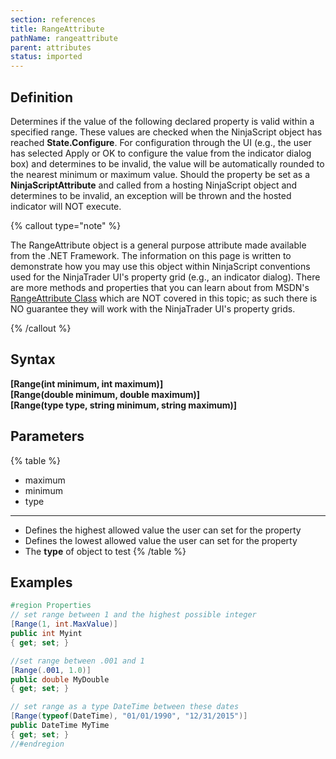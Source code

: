 ```yaml
---
section: references
title: RangeAttribute
pathName: rangeattribute
parent: attributes
status: imported
---
```


## Definition

Determines if the value of the following declared property is valid within a specified range. These values are checked when the NinjaScript object has reached **State.Configure**. For configuration through the UI (e.g., the user has selected Apply or OK to configure the value from the indicator dialog box) and determines to be invalid, the value will be automatically rounded to the nearest minimum or maximum value. Should the property be set as a **NinjaScriptAttribute** and called from a hosting NinjaScript object and determines to be invalid, an exception will be thrown and the hosted indicator will NOT execute.

{% callout type="note" %}

The RangeAttribute object is a general purpose attribute made available from the .NET Framework. The information on this page is written to demonstrate how you may use this object within NinjaScript conventions used for the NinjaTrader UI's property grid (e.g., an indicator dialog). There are more methods and properties that you can learn about from MSDN's [RangeAttribute Class](https://msdn.microsoft.com/en-us/library/system.componentmodel.dataannotations.rangeattribute(v=vs.110).aspx) which are NOT covered in this topic; as such there is NO guarantee they will work with the NinjaTrader UI's property grids.

{% /callout %}

## Syntax

**[Range(int minimum, int maximum)]**  
**[Range(double minimum, double maximum)]**  
**[Range(type type, string minimum, string maximum)]**

## Parameters

{% table %}

* maximum
* minimum
* type

---

* Defines the highest allowed value the user can set for the property
* Defines the lowest allowed value the user can set for the property
* The **type** of object to test
{% /table %}

## Examples

```csharp
#region Properties
// set range between 1 and the highest possible integer
[Range(1, int.MaxValue)]
public int Myint
{ get; set; }

//set range between .001 and 1
[Range(.001, 1.0)]
public double MyDouble
{ get; set; }

// set range as a type DateTime between these dates
[Range(typeof(DateTime), "01/01/1990", "12/31/2015")]
public DateTime MyTime
{ get; set; }
//#endregion
```
